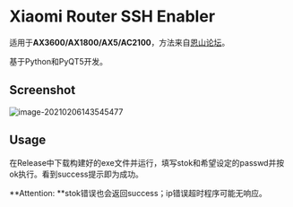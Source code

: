 # Xiaomi Router SSH Enabler

适用于**AX3600/AX1800/AX5/AC2100**，方法来自[恩山论坛](https://www.right.com.cn/forum/thread-4032490-1-1.html)。

基于Python和PyQT5开发。

## Screenshot

![image-20210206143545477](https://cdn.jsdelivr.net/gh/poormonitor/image@master/20210206/823b06c9be5d6c5b6e13f7cf91029548.png)

## Usage

在Release中下载构建好的exe文件并运行，填写stok和希望设定的passwd并按ok执行。看到success提示即为成功。

**Attention:	**stok错误也会返回success；ip错误超时程序可能无响应。


